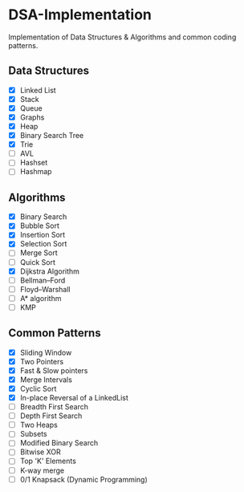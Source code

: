 # DSA-Implementation
Implementation of Data Structures &amp; Algorithms and common coding patterns.

## Data Structures
- [x] Linked List
- [x] Stack
- [x] Queue
- [x] Graphs
- [x] Heap
- [x] Binary Search Tree
- [x] Trie
- [ ] AVL
- [ ] Hashset
- [ ] Hashmap

## Algorithms
- [x] Binary Search
- [x] Bubble Sort
- [x] Insertion Sort
- [x] Selection Sort
- [ ] Merge Sort
- [ ] Quick Sort
- [x] Dijkstra Algorithm
- [ ] Bellman–Ford
- [ ] Floyd–Warshall
- [ ] A* algorithm
- [ ] KMP

## Common Patterns
- [x] Sliding Window
- [x] Two Pointers 
- [x] Fast & Slow pointers
- [x] Merge Intervals
- [x] Cyclic Sort
- [x] In-place Reversal of a LinkedList
- [ ] Breadth First Search
- [ ] Depth First Search
- [ ] Two Heaps
- [ ] Subsets
- [ ] Modified Binary Search
- [ ] Bitwise XOR
- [ ] Top 'K' Elements
- [ ] K-way merge
- [ ] 0/1 Knapsack (Dynamic Programming)